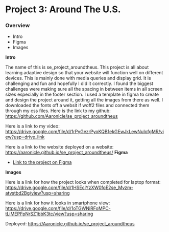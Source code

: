 # Project 3: Around The U.S.

### Overview

- Intro
- Figma
- Images

**Intro**

The name of this is se_project_aroundtheus. This project is all about learning adaptive design so that your website will function well on different devices. This is mainly done with media queries and display grid. It is challenging and fun and hopefully I did it correctly. I found the biggest challenges were making sure all the spacing in between items in all screen sizes especially in the footer section. I used a template in figma to create and design the project around it, getting all the images from there as well. I downloaded the fonts off a websit if woff2 files and connected them through my css files. Here is the link to my github: https://github.com/Aaronicle/se_project_aroundtheus

Here is a link to my video: https://drive.google.com/file/d/1rPyGezrPyoKQB1ekGEwJkLewNuIofgMR/view?usp=drive_link

Here is a link to the website deployed on a website: https://aaronicle.github.io/se_project_aroundtheus/
**Figma**

- [Link to the project on Figma](https://www.figma.com/file/ii4xxsJ0ghevUOcssTlHZv/Sprint-3%3A-Around-the-US?node-id=0%3A1)

**Images**

Here is a link for how the project looks when completed for laptop format: https://drive.google.com/file/d/1HSEclYzXW0foE2se_Mvzm-atvstbd2Bg/view?usp=sharing

Here is a link for how it looks in smartphone view: https://drive.google.com/file/d/1oTGWNiRFoMPC-tLiMEPFpNrSZ1bbK3tc/view?usp=sharing

Deployed: https://Aaronicle.github.io/se_project_aroundtheus
